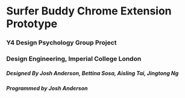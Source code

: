 # Surfer Buddy Chrome Extension Prototype
### Y4 Design Psychology Group Project
### Design Engineering, Imperial College London
##### Designed By Josh Anderson, Bettina Sosa, Aisling Tai, Jingtong Ng
##### Programmed by Josh Anderson


